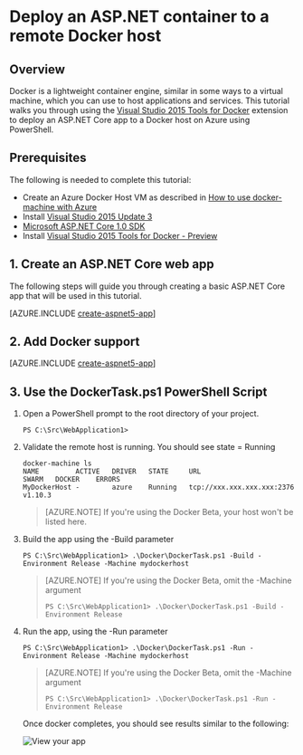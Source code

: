 <properties
   pageTitle="Deploy an ASP.NET Core Linux Docker container to a remote Docker host | Microsoft Azure"
   description="Learn how to use Visual Studio Tools for Docker to deploy an ASP.NET Core web app to a Docker container running on an Azure Docker Host Linux VM"   
   services="azure-container-service"
   documentationCenter=".net"
   authors="mlearned"
   manager="douge"
   editor=""/>

<tags
   ms.service="azure-container-service"
   ms.devlang="dotnet"
   ms.topic="article"
   ms.tgt_pltfrm="NA"
   ms.workload="NA"
   ms.date="06/08/2016"
   ms.author="mlearned"/>

# Deploy an ASP.NET container to a remote Docker host

## Overview
Docker is a lightweight container engine, similar in some ways to a virtual machine, which you can use to host applications and services.
This tutorial walks you through using the [Visual Studio 2015 Tools for Docker](http://aka.ms/DockerToolsForVS) extension
to deploy an ASP.NET Core app to a Docker host on Azure using PowerShell.

## Prerequisites
The following is needed to complete this tutorial:

- Create an Azure Docker Host VM as described in [How to use docker-machine with Azure](./virtual-machines/virtual-machines-linux-docker-machine.md)
- Install [Visual Studio 2015 Update 3](https://go.microsoft.com/fwlink/?LinkId=691129)
- [Microsoft ASP.NET Core 1.0 SDK](https://go.microsoft.com/fwlink/?LinkID=809122)
- Install [Visual Studio 2015 Tools for Docker - Preview](http://aka.ms/DockerToolsForVS)

## 1. Create an ASP.NET Core web app
The following steps will guide you through creating a basic ASP.NET Core app that will be used in this tutorial.

[AZURE.INCLUDE [create-aspnet5-app](../includes/create-aspnet5-app.md)]

## 2. Add Docker support

[AZURE.INCLUDE [create-aspnet5-app](../includes/vs-azure-tools-docker-add-docker-support.md)]

## 3. Use the DockerTask.ps1 PowerShell Script 

1.  Open a PowerShell prompt to the root directory of your project. 

    ```
    PS C:\Src\WebApplication1>
    ```

1.  Validate the remote host is running. You should see state = Running 

    ```
    docker-machine ls
    NAME         ACTIVE   DRIVER   STATE     URL                        SWARM   DOCKER    ERRORS
    MyDockerHost -        azure    Running   tcp://xxx.xxx.xxx.xxx:2376         v1.10.3
    ```

    > [AZURE.NOTE] If you're using the Docker Beta, your host won't be listed here.

1.  Build the app using the -Build parameter

    ```
    PS C:\Src\WebApplication1> .\Docker\DockerTask.ps1 -Build -Environment Release -Machine mydockerhost
    ```  

    > [AZURE.NOTE] If you're using the Docker Beta, omit the -Machine argument
    > 
    > ```
    > PS C:\Src\WebApplication1> .\Docker\DockerTask.ps1 -Build -Environment Release 
    > ```  


1.  Run the app, using the -Run parameter

    ```
    PS C:\Src\WebApplication1> .\Docker\DockerTask.ps1 -Run -Environment Release -Machine mydockerhost
    ```

    > [AZURE.NOTE] If you're using the Docker Beta, omit the -Machine argument
    > 
    > ```
    > PS C:\Src\WebApplication1> .\Docker\DockerTask.ps1 -Run -Environment Release 
    > ```

	Once docker completes, you should see results similar to the following:

    ![View your app][3]

[0]:./media/vs-azure-tools-docker-hosting-web-apps-in-docker/docker-props-in-solution-explorer.png
[1]:./media/vs-azure-tools-docker-hosting-web-apps-in-docker/change-docker-machine-name.png
[2]:./media/vs-azure-tools-docker-hosting-web-apps-in-docker/launch-application.png
[3]:./media/vs-azure-tools-docker-hosting-web-apps-in-docker/view-application.png
